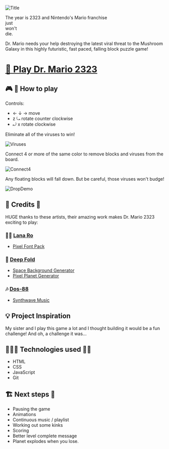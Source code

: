 ![Title](https://i.imgur.com/SOni764.png)

The year is 2323 and Nintendo's Mario franchise  
just  
won't  
die.  

Dr. Mario needs your help destroying the latest viral threat to the Mushroom Galaxy in this highly futuristic, fast paced, falling block puzzle game!

# [💊 Play Dr. Mario 2323](https://drmario-2323.surge.sh/)

## 🎮 🤔 How to play

Controls:
* ← ↓ → move
* z ⤿ rotate counter clockwise
* ⤾ x rotate clockwise

Eliminate all of the viruses to win!

![Viruses](https://i.imgur.com/EB3UGJD.png)

Connect 4 or more of the same color to remove blocks and viruses from the board.

![Connect4](https://i.imgur.com/nMJ7cOg.png)

Any floating blocks will fall down. But be careful, those viruses won't budge!

![DropDemo](https://i.imgur.com/ZTLoBqd.png)

## 🎥 Credits 🎨 
HUGE thanks to these artists, their amazing work makes Dr. Mario 2323 exciting to play:

### 👩‍🎨 [Lana Ro](https://lana-ro.itch.io/sra-free-pixel-font-pack)
* [Pixel Font Pack](https://lana-ro.itch.io/sra-free-pixel-font-pack)

### 🎨 [Deep Fold](https://deep-fold.itch.io/)
* [Space Background Generator](https://deep-fold.itch.io/space-background-generator)
* [Pixel Planet Generator](https://deep-fold.itch.io/pixel-planet-generator)

### 🎶 [Dos-88](https://www.youtube.com/user/AntiMulletpunk)
* [Synthwave Music](https://dos88.itch.io/dos-88-music-library)


## 💡 Project Inspiration 
My sister and I play this game a lot and I thought building it would be a fun challenge! And oh, a challenge it was...



## 👨🏻‍🔬 Technologies used 👨‍💻
  * HTML
  * CSS
  * JavaScript
  * Git

## 🏗 Next steps 🚧
* Pausing the game
* Animations
* Continuous music / playlist
* Working out some kinks
* Scoring
* Better level complete message
* Planet explodes when you lose.